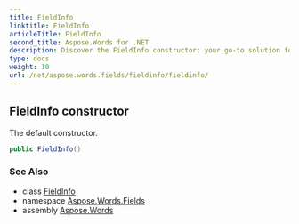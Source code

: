 ```yaml
---
title: FieldInfo
linktitle: FieldInfo
articleTitle: FieldInfo
second_title: Aspose.Words for .NET
description: Discover the FieldInfo constructor: your go-to solution for efficient data handling in programming. Simplify your code with our default constructor!
type: docs
weight: 10
url: /net/aspose.words.fields/fieldinfo/fieldinfo/
---
```

## FieldInfo constructor

The default constructor.

```csharp
public FieldInfo()
```

### See Also

* class [FieldInfo](../)
* namespace [Aspose.Words.Fields](../../../aspose.words.fields/)
* assembly [Aspose.Words](../../../)
